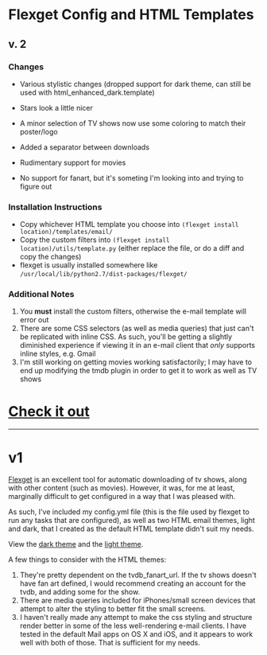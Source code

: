 # Flexget Config and HTML Templates

## v. 2

### Changes

- Various stylistic changes (dropped support for dark theme, can still be used with html_enhanced_dark.template)

 - Stars look a little nicer
 - A minor selection of TV shows now use some coloring to match their poster/logo
 - Added a separator between downloads
- Rudimentary support for movies
 - No support for fanart, but it's someting I'm looking into and trying to figure out

### Installation Instructions
- Copy whichever HTML template you choose into `(flexget install location)/templates/email/`
- Copy the custom filters into `(flexget install location)/utils/template.py` (either replace the file, or do a diff and copy the changes)
- flexget is usually installed somewhere like `/usr/local/lib/python2.7/dist-packages/flexget/`

### Additional Notes
1. You **must** install the custom filters, otherwise the e-mail template will error out
2. There are some CSS selectors (as well as media queries) that just can't be replicated with inline CSS. As such, you'll be getting a slightly diminished experience if viewing it in an e-mail client that *only* supports inline styles, e.g. Gmail
3. I'm still working on getting movies working satisfactorily; I may have to end up modifying the tmdb plugin in order to get it to work as well as TV shows
# [Check it out](http://dustinschau.com/drop/flexget/test-email.html)

***

# v1

[Flexget](http://flexget.com/) is an excellent tool for automatic downloading of tv shows, along with other content (such as movies). However, it was, for me at least, marginally difficult to get configured in a way that I was pleased with. 

As such, I've included my config.yml file (this is the file used by flexget to run any tasks that are configured), as well as two HTML email themes, light and dark, that I created as the default HTML template didn't suit my needs. 

View the [dark theme](http://jsfiddle.net/YLrd7/1/embedded/result/) and the [light theme](http://jsfiddle.net/YLrd7/2/embedded/result/). 

A few things to consider with the HTML themes: 

1. They're pretty dependent on the tvdb\_fanart\_url. If the tv shows doesn't have fan art defined, I would recommend creating an account for the tvdb, and adding some for the show.
2. There are media queries included for iPhones/small screen devices that attempt to alter the styling to better fit the small screens. 
3. I haven't really made any attempt to make the css styling and structure render better in some of the less well-rendering e-mail clients. I have tested in the default Mail apps on OS X and iOS, and it appears to work well with both of those. That is sufficient for my needs.